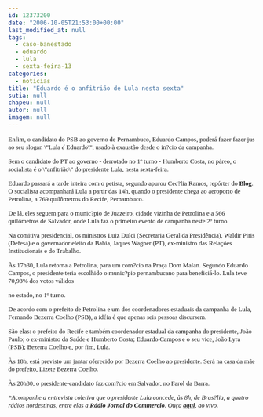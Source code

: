 ```yaml
---
id: 12373200
date: "2006-10-05T21:53:00+00:00"
last_modified_at: null
tags:
  - caso-banestado
  - eduardo
  - lula
  - sexta-feira-13
categories:
  - noticias
title: "Eduardo é o anfitrião de Lula nesta sexta"
sutia: null
chapeu: null
autor: null
imagem: null
---
```

<p><FONT size=2></p>
<p><P><FONT face=Verdana>Enfim, o candidato do PSB ao governo de Pernambuco, Eduardo Campos, poderá fazer fazer jus ao seu slogan \"Lula <I>é</I> Eduardo\", usado à exaustão desde o in?cio da campanha. </FONT></P></p>
<p><P><FONT face=Verdana>Sem o candidato do PT ao governo -&nbsp;derrotado no 1º turno -&nbsp;Humberto Costa, no páreo, o socialista é o \"anfitrião\" do presidente Lula, nesta sexta-feira.</FONT></P></p>
<p><P><FONT face=Verdana>Eduardo passará a tarde inteira com o petista, segundo apurou Cec?lia Ramos, repórter do <B>Blog</B>. O socialista acompanhará Lula a partir das 14h, quando o presidente chega ao aeroporto de Petrolina, a 769 quilômetros do Recife, Pernambuco. </FONT></P></p>
<p><P><FONT face=Verdana>De lá, eles seguem para o munic?pio de Juazeiro, cidade vizinha de Petrolina e a 566 quilômetros de Salvador, onde Lula faz o primeiro evento de campanha neste 2º turno. </FONT></P></p>
<p><P><FONT face=Verdana>Na comitiva presidencial, os ministros Luiz Dulci (Secretaria Geral da Presidência), Waldir Piris (Defesa) e o governador eleito da Bahia, Jaques Wagner (PT), ex-ministro das Relações Institucionais e do Trabalho.</FONT></P></p>
<p><P><FONT face=Verdana>Às 17h30, Lula retorna a Petrolina, para um com?cio na Praça Dom Malan. Segundo Eduardo Campos, o presidente teria escolhido o munic?pio pernambucano para beneficiá-lo. Lula teve 70,93% dos votos válidos</p>
<p> no estado, no 1º turno. </FONT></P></p>
<p><P><FONT face=Verdana>De acordo com o prefeito de Petrolina e um dos coordenadores estaduais da campanha de Lula, Fernando Bezerra Coelho (PSB), a idéia é que apenas seis pessoas discursem. </FONT></P></p>
<p><P><FONT face=Verdana>São elas: o prefeito do Recife e também coordenador estadual da campanha do presidente, João Paulo; o ex-ministro da Saúde e&nbsp;Humberto Costa; Eduardo Campos e o seu vice, João Lyra (PSB); Bezerra Coelho e, por fim, Lula. </FONT></P></p>
<p><P><FONT face=Verdana>Às 18h, está previsto um jantar oferecido por Bezerra Coelho ao presidente. Será na casa da mãe do prefeito, Lizete Bezerra Coelho. </FONT></P></p>
<p><P><FONT face=Verdana>Às 20h30, o presidente-candidato faz com?cio em Salvador, no Farol da Barra.</FONT></P></p>
<p><P><FONT face=Verdana><EM>*Acompanhe a entrevista coletiva que o presidente Lula concede, às 8h, de Bras?lia, a quatro rádios nordestinas, entre elas a <B>Rádio Jornal do Commercio</B>.&nbsp;Ouça <STRONG><A href=\"https://jc3.uol.com.br/radiojornal/\" target=_blank>aqui</A></STRONG>, ao vivo.</EM></FONT></P></FONT> </p>
